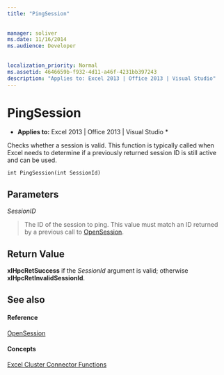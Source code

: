 ```yaml
---
title: "PingSession"
 
 
manager: soliver
ms.date: 11/16/2014
ms.audience: Developer
 
 
localization_priority: Normal
ms.assetid: 4646659b-f932-4d11-a46f-4231bb397243
description: "Applies to: Excel 2013 | Office 2013 | Visual Studio"
---
```


# PingSession

 * **Applies to:** Excel 2013 | Office 2013 | Visual Studio * 
  
Checks whether a session is valid. This function is typically called when Excel needs to determine if a previously returned session ID is still active and can be used.
  
```
int PingSession(int SessionId)
```

## Parameters

 _SessionID_
  
> The ID of the session to ping. This value must match an ID returned by a previous call to [OpenSession](opensession.md).
    
## Return Value

 **xlHpcRetSuccess** if the  _SessionId_ argument is valid; otherwise **xlHpcRetInvalidSessionId**.
  
## See also

#### Reference

[OpenSession](opensession.md)
#### Concepts

[Excel Cluster Connector Functions](excel-cluster-connector-functions.md)

